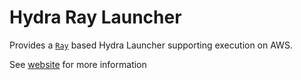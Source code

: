 # Hydra Ray Launcher
Provides a [`Ray`](https://docs.ray.io/en/latest/) based Hydra Launcher supporting execution on AWS.

See [website](https://hydra.cc/docs/next/plugins/ray_launcher) for more information
